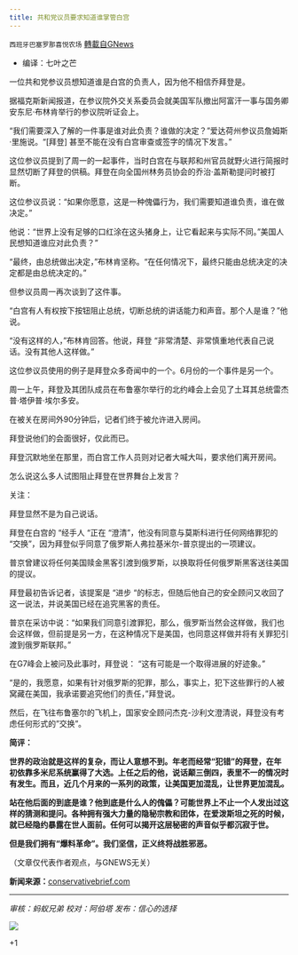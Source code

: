 ```yaml
---
title: 共和党议员要求知道谁掌管白宫
---
```

`西班牙巴塞罗那喜悦农场` [轉載自GNews](https://gnews.org/zh-hans/1544243/)

- 编译：七叶之芒


一位共和党参议员想知道谁是白宫的负责人，因为他不相信乔拜登是。

据福克斯新闻报道，在参议院外交关系委员会就美国军队撤出阿富汗一事与国务卿安东尼·布林肯举行的参议院听证会上。

“我们需要深入了解的一件事是谁对此负责？谁做的决定？”爱达荷州参议员詹姆斯·里施说。“[拜登] 甚至不能在没有白宫审查或签字的情况下发言。”

这位参议员提到了周一的一起事件，当时白宫在与联邦和州官员就野火进行简报时显然切断了拜登的供稿。拜登在向全国州林务员协会的乔治·盖斯勒提问时被打断。

这位参议员说：“如果你愿意，这是一种傀儡行为，我们需要知道谁负责，谁在做决定。”

他说：“世界上没有足够的口红涂在这头猪身上，让它看起来与实际不同。”美国人民想知道谁应对此负责？”

“最终，由总统做出决定，”布林肯坚称。“在任何情况下，最终只能由总统决定的决定都是由总统决定的。”

但参议员周一再次谈到了这件事。

“白宫有人有权按下按钮阻止总统，切断总统的讲话能力和声音。那个人是谁？”他说。

“没有这样的人，”布林肯回答。他说，拜登 “非常清楚、非常慎重地代表自己说话。没有其他人这样做。”

这位参议员使用的例子是拜登众多奇闻中的一个。6月份的一个事件是另一个。

周一上午，拜登及其团队成员在布鲁塞尔举行的北约峰会上会见了土耳其总统雷杰普·塔伊普·埃尔多安。

在被关在房间外90分钟后，记者们终于被允许进入房间。

拜登说他们的会面很好，仅此而已。

拜登沉默地坐在那里，而白宫工作人员则对记者大喊大叫，要求他们离开房间。

怎么说这么多人试图阻止拜登在世界舞台上发言？

关注：

拜登显然不是为自己说话。

拜登在白宫的 “经手人 “正在 “澄清”，他没有同意与莫斯科进行任何网络罪犯的 “交换”，因为拜登似乎同意了俄罗斯人弗拉基米尔-普京提出的一项建议。

普京曾建议将任何美国赎金黑客引渡到俄罗斯，以换取将任何俄罗斯黑客送往美国的提议。

拜登最初告诉记者，该提案是 “进步 “的标志，但随后他自己的安全顾问又收回了这一说法，并说美国已经在追究黑客的责任。

普京在采访中说：“如果我们同意引渡罪犯，那么，俄罗斯当然会这样做，我们也会这样做，但前提是另一方，在这种情况下是美国，也同意这样做并将有关罪犯引渡到俄罗斯联邦。”

在G7峰会上被问及此事时，拜登说： “这有可能是一个取得进展的好迹象。”

“是的，我愿意，如果有针对俄罗斯的犯罪，那么，事实上，犯下这些罪行的人被窝藏在美国，我承诺要追究他们的责任，”拜登说。

然后，在飞往布鲁塞尔的飞机上，国家安全顾问杰克-沙利文澄清说，拜登没有考虑任何形式的”交换”。

**简评：**

**世界的政治就是这样的复杂，而让人意想不到。年老而经常“犯错”的拜登，在年初依靠多米尼系统赢得了大选。上任之后的他，说话颠三倒四，表里不一的情况时有发生。而且，近几个月来的一系列的政策，让美国更加混乱，让世界更加混乱。**

**站在他后面的到底是谁？他到底是什么人的傀儡？可能世界上不止一个人发出过这样的猜测和提问。各种拥有强大力量的隐秘宗教和团体，在爱泼斯坦之死的时候，就已经隐约暴露在世人面前。任何可以揭开这层秘密的声音似乎都沉寂于世。**

**但是我们拥有“爆料革命”。我们坚信，正义终将战胜邪恶。**

（文章仅代表作者观点，与GNEWS无关）

**新闻来源：**[conservativebrief.com](https://conservativebrief.com/in-charge-51077/)

* * *

*审核：蚂蚁兄弟*
*校对：阿伯塔*
*发布：信心的选择*

![](https://assets.gnews.org/wp-content/uploads/2021/09/GNEWS_CH..jpeg)

+1
